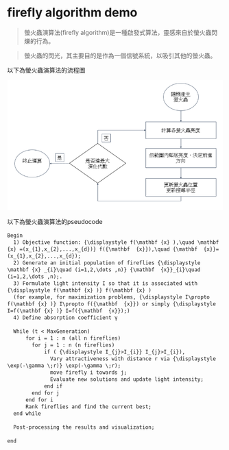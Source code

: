 # firefly algorithm demo

> 螢火蟲演算法(firefly algorithm)是一種啟發式算法，靈感來自於螢火蟲閃爍的行為。

> 螢火蟲的閃光，其主要目的是作為一個信號系統，以吸引其他的螢火蟲。

以下為螢火蟲演算法的流程圖

![PNG](img/flow.PNG)

以下為螢火蟲演算法的pseudocode

    Begin
      1) Objective function: {\displaystyle f(\mathbf {x} ),\quad \mathbf {x} =(x_{1},x_{2},...,x_{d})} f({\mathbf  {x}}),\quad {\mathbf  {x}}=(x_{1},x_{2},...,x_{d});
      2) Generate an initial population of fireflies {\displaystyle \mathbf {x} _{i}\quad (i=1,2,\dots ,n)} {\mathbf  {x}}_{i}\quad (i=1,2,\dots ,n);.
      3) Formulate light intensity I so that it is associated with {\displaystyle f(\mathbf {x} )} f(\mathbf {x} )
      (for example, for maximization problems, {\displaystyle I\propto f(\mathbf {x} )} I\propto f({\mathbf  {x}}) or simply {\displaystyle I=f(\mathbf {x} )} I=f({\mathbf  {x}});)
      4) Define absorption coefficient γ
     
      While (t < MaxGeneration)
          for i = 1 : n (all n fireflies)
            for j = 1 : n (n fireflies)
                if ( {\displaystyle I_{j}>I_{i}} I_{j}>I_{i}),
                  Vary attractiveness with distance r via {\displaystyle \exp(-\gamma \;r)} \exp(-\gamma \;r);
                  move firefly i towards j;                
                  Evaluate new solutions and update light intensity;
                end if 
            end for j
          end for i
          Rank fireflies and find the current best;
      end while
    
      Post-processing the results and visualization;
    
    end
